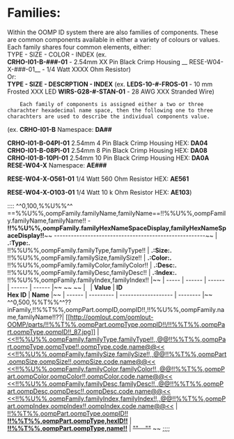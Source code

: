 Families:
==============================  
Within the OOMP ID system there are also families of components. These are common components available in either a variety of colours or values.    Each family shares four common elements, either:    
TYPE - SIZE - COLOR - INDEX
			    (ex.    
			__CRHO-I01-B-###-01__ - 2.54mm XX Pin Black Crimp Housing 
			    __ RESE-W04-X-###-01__ - 1/4 Watt XXXX Ohm Resistor)    
			Or:    
			__TYPE - SIZE - DESCRPTION - INDEX__
			    (ex. 
			    __LEDS-10-#-FROS-01__ - 10 mm Frosted XXX LED 
			    __WIRS-G28-#-STAN-01__ - 28 AWG XXX Stranded Wire)
			        
		Each family of components is assigned either a two or three charachter hexadecimal name space, then the following one to three charachters are used to describe the individual components value.    
(ex.    __CRHO-I01-B__ 
    Namespace: __DA##__ 
    
__CRHO-I01-B-04PI-01__ 2.54mm 4 Pin Black Crimp Housing HEX: __DA04__    
__CRHO-I01-B-08PI-01__ 2.54mm 8 Pin Black Crimp Housing HEX: __DA08__    
__CRHO-I01-B-10PI-01__ 2.54mm 10 Pin Black Crimp Housing HEX: __DA0A__    
__RESE-W04-X__    Namespace: __AE###__
    
__RESE-W04-X-O561-01__ 1/4 Watt 560 Ohm Resistor HEX: __AE561__
    
__RESE-W04-X-O103-01__ 1/4 Watt 10 k Ohm Resistor HEX: __AE103__)

::::
^^0,100,%%U%%^^
==%%U%%,oompFamily.familyName,familyName==!!%%U%%,oompFamily.familyName,familyName!! - __!!%%U%%,oompFamily.familyHexNameSpaceDisplay,familyHexNameSpaceDisplay!!__~~
------------------------------------------------------~~
| __.:Type:.__ <br /> !!%%U%%,oompFamily.familyType,familyType!! | __.:Size:.__ <br/>  !!%%U%%,oompFamily.familySize,familySize!! | __.:Color:.__ <br/> !!%%U%%,oompFamily.familyColor,familyColor!! | __.:Desc:.__ <br/> !!%%U%%,oompFamily.familyDesc,familyDesc!! | __.:Index:.__ <br/> !!%%U%%,oompFamily.familyIndex,familyIndex!! |~~
| ----- | ------ | ------ | ------ | ------ |~~  ~~  ~~
| &nbsp; | __Value__ | __ID <br/> Hex ID__ | __Name__ |~~
| ------ | --------- | ------------------- | -------- |~~
^^0,500,%%T%%^^??inFamily,!!%%T%%,oompPart.oompID,oompID!!,!!%%U%%,oompFamily.name,familyName!!??| [[http://oomlout.com/oomlout-OOMP/parts/!!%%T%%,oompPart.oompType,oompID!!/!!%%T%%,oompPart.oompType,oompID!!_87.jpg]] | [<<!!%%U%%,oompFamily.familyType,familyType!!,,@@!!%%T%%,oompPart.oompType,oompType!!,oompType.code,name@@<< <<!!%%U%%,oompFamily.familySize,familySize!!,,@@!!%%T%%,oompPart.oompSize,oompSize!!,oompSize.code,name@@<< <<!!%%U%%,oompFamily.familyColor,familyColor!!,,@@!!%%T%%,oompPart.oompColor,oompColor!!,oompColor.code,name@@<< <<!!%%U%%,oompFamily.familyDesc,familyDesc!!,,@@!!%%T%%,oompPart.oompDesc,oompDesc!!,oompDesc.code,name@@<<  <<!!%%U%%,oompFamily.familyIndex,familyIndex!!,,@@!!%%T%%,oompPart.oompIndex,oompIndex!!,oompIndex.code,name@@<<](https://github.com/oomlout/oomlout-OOMP/wiki/!!%%T%%,oompPart.oompType,oompID!!) | [!!%%T%%,oompPart.oompType,oompID!! <br/> __!!%%T%%,oompPart.oompType,hexID!!__](https://github.com/oomlout/oomlout-OOMP/wiki/!!%%T%%,oompPart.oompType,oompID!!) | [__!!%%T%%,oompPart.oompType,name!!__](https://github.com/oomlout/oomlout-OOMP/wiki/!!%%T%%,oompPart.oompType,oompID!!) | ~~""    &nbsp;    &nbsp;""~~ ~~
;;;;
